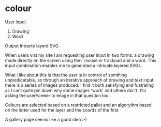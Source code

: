 # colour

User Input
1. Drawing
2. Word

Output
Intracte layerd SVG.

When users vist my site I am requesting user input in two forms: a drawing made directly on the screen using their mouse or trackpad and a word. This input combination enables me to generated a intricate layered SVGs.

What I like about this is that the user is in control of somthing unpredicatable, so through an iterative approach of drawing and text input there is a series of images produced. I find it both satisfying and fustrating as I cant quite pin down why some images 'work' and others don't. I'm asking the user/viewer to enage in that question too. 

Colours are selected based on a restricted pallet and an algorythm based on the letter used for the layer and the coords of the first  

A gallery page seems like a good idea :-)





